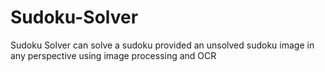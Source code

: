 # Sudoku-Solver
Sudoku Solver can solve a sudoku provided an unsolved sudoku image in any perspective using image processing and OCR
